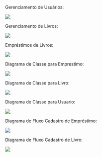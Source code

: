 Gerenciamento de Usuários:

<img src="./Dia/usugen.png">

Gerenciamento de Livros:

<img src="./Dia/genlivro.png">

Empréstimos de Livros:

<img src="./Dia/livrouso.png">

Diagrama de Classe para Emprestimo:

<img src="./Dia/emprecla.png">

Diagrama de Classe para Livro:

<img src="./Dia/livrocla.png">

Diagrama de Classe para Usuario:

<img src="./Dia/USERCLA.png">

Diagrama de Fluxo Cadastro de Empréstimo:

<img src="./Dia/cempflux">

Diagrama de Fluxo Cadastro de Livro:

<img src="./Dia/userflux.png">
